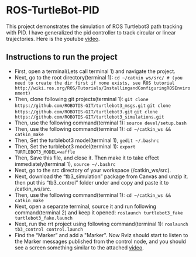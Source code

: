 # ROS-TurtleBot-PID
This project demonstrates the simulation of ROS Turtlebot3 path tracking with PID. I have generalized the pid controller to track circular or linear trajectories.
Here is the youtube [video](https://youtu.be/okqIgZJy67E).

## Instructions to run the project
* First, open a terminal(Lets call terminal 1) and navigate the project.
* Next, go to the root directory(terminal 1):
 ```cd ~/catkin_ws/src/ # (you need to create the dir first if none exists, see ROS tutorial http://wiki.ros.org/ROS/Tutorials/InstallingandConfiguringROSEnvironment)```
* Then, clone following git projects(terminal 1):
```git clone ​ https://github.com/ROBOTIS-GIT/turtlebot3_msgs.git```
```git clone ​ https://github.com/ROBOTIS-GIT/turtlebot3.git```
```git clone https://github.com/ROBOTIS-GIT/turtlebot3_simulations.git```
* Then, use the following command(terminal 1):
```source devel/setup.bash```
* Then, use the following command(terminal 1):
```cd ~/catkin_ws && catkin_make```
* Then, Set the turblebot3 model(terminal 1),
```gedit ~/.bashrc```
* Then, Set the turblebot3 model(terminal 1):
```export TURTLEBOT3_MODEL=waffle```
* Then, Save this file, and close it. Then make it to take effect immediately(terminal 1),
```source ~/.bashrc```
* Next, go to the src directory of your workspace (/catkin_ws/src).
* Next, download the “tb3_simulation” package from Canvas and unzip it. then put this “tb3_control” folder under and copy and paste it to /catkin_ws/src.
* Then, use the following command(terminal 1):
```cd ~/catkin_ws && catkin_make```
* Next, open a separate terminal, source it and run following command(terminal 2) and keep it opened:
```roslaunch turtlebot3_fake turtlebot3_fake.launch```
* Next, run the rrt project using following command(terminal 1):
```roslaunch tb3_control control.launch```
* Find the “Marker” and add a "Marker". Now Rviz should start to listen to the Marker messages
published from the control node, and you should see a screen something similar to the attached [video](https://youtu.be/okqIgZJy67E).


